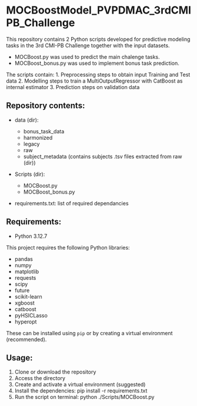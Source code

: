 # MOCBoostModel_PVPDMAC_3rdCMIPB_Challenge

This repository contains 2 Python scripts developed for predictive modeling tasks in the 3rd CMI-PB Challenge together with the input datasets.

- MOCBoost.py was used to predict the main chalenge tasks. 
- MOCBoost_bonus.py was used to implement bonus task prediction. 

The scripts contain:
    1. Preprocessing steps to obtain input Training and Test data
    2. Modelling steps to train a MultiOutputRegressor with CatBoost as internal estimator
    3. Prediction steps on validation data
    

## Repository contents:

- data (dir): 
    - bonus_task_data
    - harmonized
    - legacy
    - raw
    - subject_metadata (contains subjects .tsv files extracted from raw (dir))
    
- Scripts (dir):
    - MOCBoost.py 
    - MOCBoost_bonus.py
    
- requirements.txt: list of required dependancies

## Requirements:

- Python 3.12.7

This project requires the following Python libraries:

- pandas
- numpy
- matplotlib
- requests
- scipy
- future
- scikit-learn
- xgboost
- catboost
- pyHSICLasso
- hyperopt

These can be installed using `pip` or by creating a virtual environment (recommended).

## Usage:

1. Clone or download the repository
2. Access the directory
3. Create and activate a virtual environment (suggested)
4. Install the dependencies: pip install -r requirements.txt
5. Run the script on terminal: python ./Scripts/MOCBoost.py

